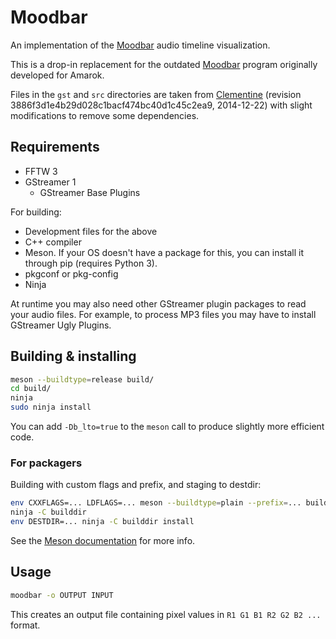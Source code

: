 # Moodbar

An implementation of the [Moodbar](https://sjohannes.wordpress.com/2015/10/16/the-moodbar-audio-visualisation-method/) audio timeline visualization.

This is a drop-in replacement for the outdated [Moodbar](https://userbase.kde.org/Amarok/Manual/Various/Moodbar) program originally developed for Amarok.

Files in the `gst` and `src` directories are taken from [Clementine](https://www.clementine-player.org/) (revision 3886f3d1e4b29d028c1bacf474bc40d1c45c2ea9, 2014-12-22) with slight modifications to remove some dependencies.


## Requirements

* FFTW 3
* GStreamer 1
  * GStreamer Base Plugins

For building:

* Development files for the above
* C++ compiler
* Meson. If your OS doesn't have a package for this, you can install it through pip (requires Python 3).
* pkgconf or pkg-config
* Ninja

At runtime you may also need other GStreamer plugin packages to read your audio files.
For example, to process MP3 files you may have to install GStreamer Ugly Plugins.


## Building & installing

```sh
meson --buildtype=release build/
cd build/
ninja
sudo ninja install
```

You can add `-Db_lto=true` to the `meson` call to produce slightly more efficient code.


### For packagers

Building with custom flags and prefix, and staging to destdir:

```sh
env CXXFLAGS=... LDFLAGS=... meson --buildtype=plain --prefix=... builddir
ninja -C builddir
env DESTDIR=... ninja -C builddir install
```

See the [Meson documentation](http://mesonbuild.com/Quick-guide.html#using-meson-as-a-distro-packager) for more info.


## Usage

```sh
moodbar -o OUTPUT INPUT
```

This creates an output file containing pixel values in `R1 G1 B1 R2 G2 B2 ...` format.
